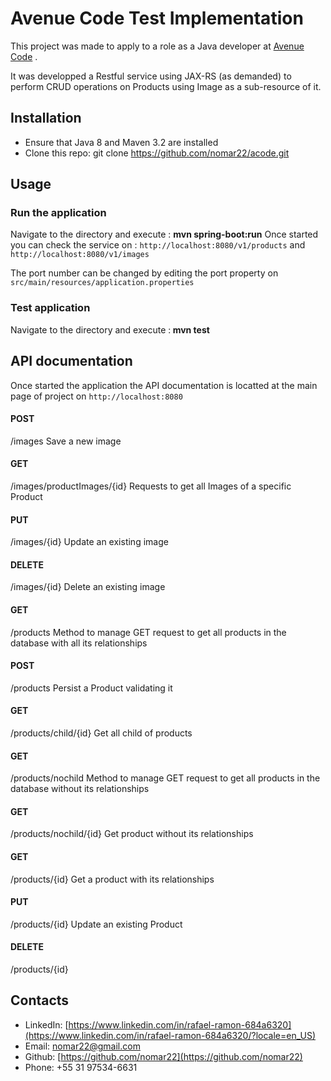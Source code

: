 # Avenue Code Test Implementation

This project was made to apply to a role as a Java developer at  [Avenue Code](https://www.avenuecode.com) .

It was developped a Restful service using JAX-RS (as demanded) to perform CRUD operations on Products using Image as a sub-resource of it.


## Installation
* Ensure that Java 8 and Maven 3.2 are installed
* Clone this repo:
  git clone https://github.com/nomar22/acode.git


## Usage

### Run the application
Navigate to the directory and execute : <b>mvn spring-boot:run</b>
Once started you can check the service on : `http://localhost:8080/v1/products` and `http://localhost:8080/v1/images`

The port number can be changed by editing the port property on `src/main/resources/application.properties`

### Test application
Navigate to the directory and execute :<b> mvn test</b>

## API documentation
Once started the application the API documentation is locatted at the main page of project on `http://localhost:8080`

#### POST
/images
Save a new image
#### GET
/images/productImages/{id}
Requests to get all Images of a specific Product
#### PUT
/images/{id}
Update an existing image
#### DELETE
/images/{id}
Delete an existing image
#### GET
/products
Method to manage GET request to get all products in the database with all its relationships
#### POST
/products
Persist a Product validating it
#### GET
/products/child/{id}
Get all child of products
#### GET
/products/nochild
Method to manage GET request to get all products in the database without its relationships
#### GET
/products/nochild/{id}
Get product without its relationships
#### GET
/products/{id}
Get a product with its relationships
#### PUT
/products/{id}
Update an existing Product
#### DELETE
/products/{id}




## Contacts

* LinkedIn: [https://www.linkedin.com/in/rafael-ramon-684a6320](https://www.linkedin.com/in/rafael-ramon-684a6320/?locale=en_US)
* Email: [nomar22@gmail.com](nomar22@gmail.com)
* Github: [https://github.com/nomar22](https://github.com/nomar22)
* Phone: +55 31 97534-6631

